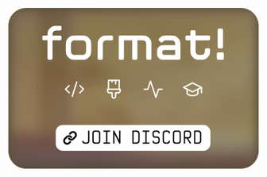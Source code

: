 [![Discord](https://raw.githubusercontent.com/ilsubyeega/ilsubyeega/master/Discord.svg)](https://discord.gg/WU4FjHk)
